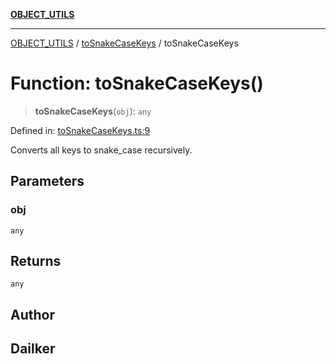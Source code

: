 [**OBJECT_UTILS**](../../README.md)

***

[OBJECT_UTILS](../../README.md) / [toSnakeCaseKeys](../README.md) / toSnakeCaseKeys

# Function: toSnakeCaseKeys()

> **toSnakeCaseKeys**(`obj`): `any`

Defined in: [toSnakeCaseKeys.ts:9](https://github.com/dailker/everyutil/blob/9768d00ced16ec8f4705df34c2fe47f2b1b47121/src/object/toSnakeCaseKeys.ts#L9)

Converts all keys to snake_case recursively.

## Parameters

### obj

`any`

## Returns

`any`

## Author

## Dailker
